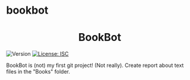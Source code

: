 # bookbot

<h1 align="center">BookBot</h1>
<p>
  <img alt="Version" src="https://img.shields.io/badge/version-0.4.0-blue.svg?cacheSeconds=2592000" />
  <a href="#" target="_blank">
    <img alt="License: ISC" src="https://img.shields.io/badge/License-ISC-yellow.svg" />
  </a>
</p>

BookBot is (not) my first git project! (Not really). Create report about text files in the "Books" folder.
